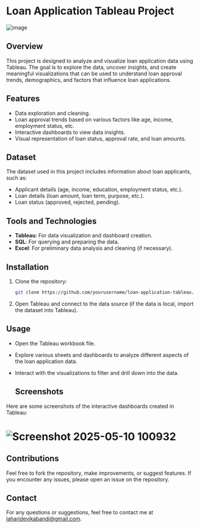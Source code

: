 # Loan Application Tableau Project 

![image](https://github.com/user-attachments/assets/dfd99ed7-fda6-4a49-aec3-dcb326eb9b01)


## Overview
This project is designed to analyze and visualize loan application data using Tableau. The goal is to explore the data, uncover insights, and create meaningful visualizations that can be used to understand loan approval trends, demographics, and factors that influence loan applications.

## Features
- Data exploration and cleaning.
- Loan approval trends based on various factors like age, income, employment status, etc.
- Interactive dashboards to view data insights.
- Visual representation of loan status, approval rate, and loan amounts.

## Dataset
The dataset used in this project includes information about loan applicants, such as:
- Applicant details (age, income, education, employment status, etc.).
- Loan details (loan amount, loan term, purpose, etc.).
- Loan status (approved, rejected, pending).


## Tools and Technologies
- **Tableau**: For data visualization and dashboard creation.
- **SQL**: For querying and preparing the data.
- **Excel**: For preliminary data analysis and cleaning (if necessary).
  
## Installation
1. Clone the repository:
    ```bash
    git clone https://github.com/yourusername/loan-application-tableau.git
    ```
2. Open Tableau and connect to the data source (if the data is local, import the dataset into Tableau).

## Usage
- Open the Tableau workbook file.
- Explore various sheets and dashboards to analyze different aspects of the loan application data.
- Interact with the visualizations to filter and drill down into the data.

  ## Screenshots
Here are some screenshots of the interactive dashboards created in Tableau:

# ![Screenshot 2025-05-10 100932](https://github.com/user-attachments/assets/42ef6ebe-fec5-4c2f-a4bf-bf92ae6df97d)


## Contributions
Feel free to fork the repository, make improvements, or suggest features. If you encounter any issues, please open an issue on the repository.

## Contact
For any questions or suggestions, feel free to contact me at laharidevikabandi@gmail.com.

